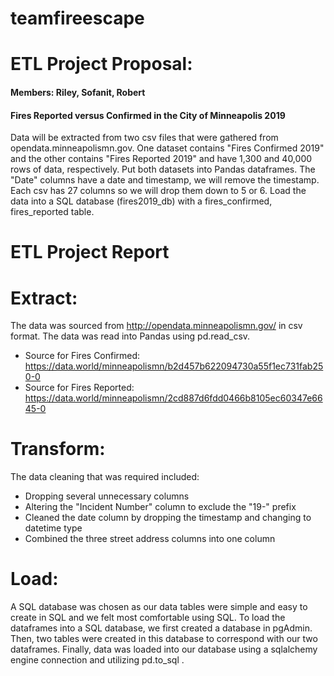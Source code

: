 # teamfireescape
# ETL Project Proposal:
#### Members: Riley, Sofanit, Robert
#### Fires Reported versus Confirmed in the City of Minneapolis 2019

Data will be extracted from two csv files that were gathered from opendata.minneapolismn.gov. One dataset contains "Fires Confirmed 2019" and the other contains "Fires Reported 2019" and have 1,300 and 40,000 rows of data, respectively.
Put both datasets into Pandas dataframes. The "Date" columns have a date and timestamp, we will remove the timestamp. Each csv has 27 columns so we will drop them down to 5 or 6.
Load the data into a SQL database (fires2019_db) with a fires_confirmed, fires_reported table.

# ETL Project Report

# Extract:
The data was sourced from http://opendata.minneapolismn.gov/ in csv format. The data was read into Pandas using pd.read_csv.
* Source for Fires Confirmed:
https://data.world/minneapolismn/b2d457b622094730a55f1ec731fab250-0
* Source for Fires Reported:
https://data.world/minneapolismn/2cd887d6fdd0466b8105ec60347e6645-0
# Transform:
The data cleaning that was required included:
* Dropping several unnecessary columns
* Altering the "Incident Number" column to exclude the "19-" prefix
* Cleaned the date column by dropping the timestamp and changing to datetime type
* Combined the three street address columns into one column

# Load:
A SQL database was chosen as our data tables were simple and easy to create in SQL and we felt most comfortable using SQL. To load the dataframes into a SQL database, we first created a database in pgAdmin. Then, two tables were created in this database to correspond with our two dataframes. Finally, data was loaded into our database using a sqlalchemy engine connection and utilizing pd.to_sql .
